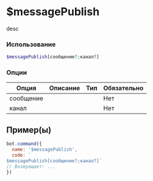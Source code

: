 # $messagePublish
desc
### Использование
```php
$messagePublish[сообщение?;канал?]
```

### Опции

| Опция | Описание | Тип | Обязательно |
|--------|-------------|------|----------|
| сообщение |  |  | Нет | 
| канал |  |  | Нет | 
## Пример(ы)

```javascript
bot.command({
  name: '$messagePublish',
  code: `
$messagePublish[сообщение?;канал?]`
// Возвращает: ...
})
```
